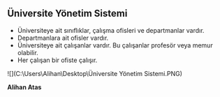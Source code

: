 ## Üniversite Yönetim Sistemi



- Üniversiteye ait sınıflıklar, çalışma ofisleri ve departmanlar vardır.
- Departmanlara ait ofisler vardır.
- Üniversiteye ait çalışanlar vardır. Bu çalışanlar profesör veya memur olabilir.
- Her çalışan bir ofiste çalışır.





![](C:\Users\Alihan\Desktop\Üniversite Yönetim Sistemi.PNG)

**Alihan Atas**


